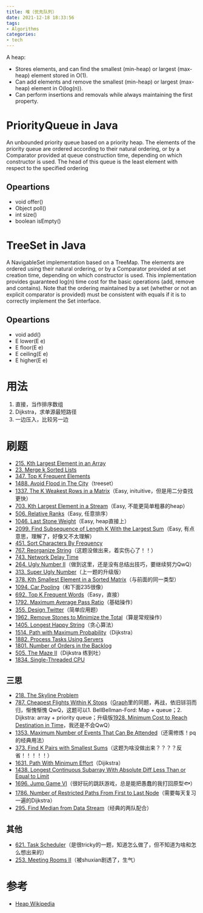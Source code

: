 ```yaml
---
title: 堆（优先队列）
date: 2021-12-18 18:33:56
tags:
- Algorithms
categories:
- tech
---
```


A heap:
* Stores elements, and can find the smallest (min-heap) or largest (max-heap) element stored in O(1).
* Can add elements and remove the smallest (min-heap) or largest (max-heap) element in O(log(n)).
* Can perform insertions and removals while always maintaining the first property.

# PriorityQueue in Java
An unbounded priority queue based on a priority heap. The elements of the priority queue are ordered according to their natural ordering, or by a Comparator provided at queue construction time, depending on which constructor is used.
The head of this queue is the least element with respect to the specified ordering
## Opeartions
* void offer()
* Object poll()
* int size()
* boolean isEmpty()

# TreeSet in Java
A NavigableSet implementation based on a TreeMap. The elements are ordered using their natural ordering, or by a Comparator provided at set creation time, depending on which constructor is used.
This implementation provides guaranteed log(n) time cost for the basic operations (add, remove and contains).
Note that the ordering maintained by a set (whether or not an explicit comparator is provided) must be consistent with equals if it is to correctly implement the Set interface.
## Opeartions
* void add()
* E lower(E e)
* E floor(E e)
* E ceiling(E e)
* E higher(E e)

# 用法
1. 直接，当作排序数组
2. Dijkstra，求单源最短路径
3. 一边压入，比较另一边


# 刷题
* [215. Kth Largest Element in an Array](https://leetcode.com/problems/kth-largest-element-in-an-array/)
* [23. Merge k Sorted Lists](https://leetcode.com/problems/merge-k-sorted-lists/)
* [347. Top K Frequent Elements](https://leetcode.com/problems/top-k-frequent-elements/)
* [1488. Avoid Flood in The City](https://leetcode.com/problems/avoid-flood-in-the-city/submissions/)（treeset）
* [1337. The K Weakest Rows in a Matrix](https://leetcode.com/problems/the-k-weakest-rows-in-a-matrix/)（Easy, inituitive，但是用二分查找更快）
* [703. Kth Largest Element in a Stream](https://leetcode.com/problems/kth-largest-element-in-a-stream/)（Easy, 不能更简单粗暴的heap）
* [506. Relative Ranks](https://leetcode.com/problems/relative-ranks/)（Easy, 任意排序）
* [1046. Last Stone Weight](https://leetcode.com/problems/last-stone-weight/)（Easy, heap直接上）
* [2099. Find Subsequence of Length K With the Largest Sum](https://leetcode.com/problems/find-subsequence-of-length-k-with-the-largest-sum/)（Easy, 有点意思，理解了，好像又不太理解）
* [451. Sort Characters By Frequency](https://leetcode.com/problems/sort-characters-by-frequency/)
* [767. Reorganize String](https://leetcode.com/problems/reorganize-string/)（这题没做出来，着实伤心了！！）
* [743. Network Delay Time](https://leetcode.com/problems/network-delay-time/)
* [264. Ugly Number II](https://leetcode.com/problems/ugly-number-ii/)（做到这里，还是没有总结出技巧，要继续努力QwQ）
* [313. Super Ugly Number](https://leetcode.com/problems/super-ugly-number/)（上一题的升级版）
* [378. Kth Smallest Element in a Sorted Matrix](https://leetcode.com/problems/kth-smallest-element-in-a-sorted-matrix/)（与前面的同一类型）
* [1094. Car Pooling](https://leetcode.com/problems/car-pooling/)（和下面235很像）
* [692. Top K Frequent Words](https://leetcode.com/problems/top-k-frequent-words/)（Easy，直接）
* [1792. Maximum Average Pass Ratio](https://leetcode.com/problems/maximum-average-pass-ratio/)（基础操作）
* [355. Design Twitter](https://leetcode.com/problems/design-twitter/)（简单应用题）
* [1962. Remove Stones to Minimize the Total](https://leetcode.com/problems/remove-stones-to-minimize-the-total/)（算是常规操作）
* [1405. Longest Happy String](https://leetcode.com/problems/longest-happy-string/)（贪心算法）
* [1514. Path with Maximum Probability](https://leetcode.com/problems/path-with-maximum-probability/)（Dijkstra）
* [1882. Process Tasks Using Servers](https://leetcode.com/problems/process-tasks-using-servers/)
* [1801. Number of Orders in the Backlog](https://leetcode.com/problems/number-of-orders-in-the-backlog/)
* [505. The Maze II](https://leetcode.com/problems/the-maze-ii)（Dijkstra 练到吐）
* [1834. Single-Threaded CPU](https://leetcode.com/problems/single-threaded-cpu/)


## 三思
* [218. The Skyline Problem](https://leetcode.com/problems/the-skyline-problem/)
* [787. Cheapest Flights Within K Stops](https://leetcode.com/problems/cheapest-flights-within-k-stops/)（[Graph](../graph/)里的同题，再战，依旧铩羽而归，惭愧惭愧 QwQ，这题可以1. BellBellman-Ford: Map + queue；2. Dijkstra: array + priority queue；升级版[1928. Minimum Cost to Reach Destination in Time](https://leetcode.com/problems/minimum-cost-to-reach-destination-in-time/)，我还是不会QwQ）
* [1353. Maximum Number of Events That Can Be Attended](https://leetcode.com/problems/maximum-number-of-events-that-can-be-attended/)（还需修炼！pq的经典用法）
* [373. Find K Pairs with Smallest Sums](https://leetcode.com/problems/find-k-pairs-with-smallest-sums/)（这题为啥没做出来？？？？反省！！！！！）
* [1631. Path With Minimum Effort](https://leetcode.com/problems/path-with-minimum-effort/)（Dijikstra）
* [1438. Longest Continuous Subarray With Absolute Diff Less Than or Equal to Limit](https://leetcode.com/problems/longest-continuous-subarray-with-absolute-diff-less-than-or-equal-to-limit/)
* [1696. Jump Game VI](https://leetcode.com/problems/jump-game-vi/)（很好玩的跳跃游戏，总是能把愚蠢的我打回原型🐟）
* [1786. Number of Restricted Paths From First to Last Node](https://leetcode.com/problems/number-of-restricted-paths-from-first-to-last-node/)（需要每天复习一遍的Dijkstra）
* [295. Find Median from Data Stream](https://leetcode.com/problems/find-median-from-data-stream/)（经典的两队配合）


## 其他
* [621. Task Scheduler](https://leetcode.com/problems/task-scheduler/)（是很tricky的一题，知道怎么做了，但不知道为啥和怎么想出来的）
* [253. Meeting Rooms II](https://leetcode.com/problems/meeting-rooms-ii)（被shuxian剧透了，生气）

# 参考
* [Heap Wikipedia](https://en.wikipedia.org/wiki/Heap_(data_structure)#Implementation)